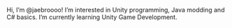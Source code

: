 Hi, I’m @jaebroooo!
I’m interested in Unity programming, Java modding and C# basics.
I’m currently learning Unity Game Development.
